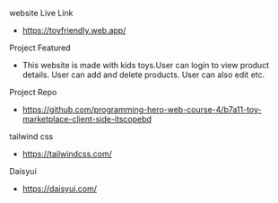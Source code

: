 website Live Link

* https://toyfriendly.web.app/

Project Featured

* This website is made with kids toys.User can login to view product details. User can add and delete products. User can also edit etc.

Project Repo

* https://github.com/programming-hero-web-course-4/b7a11-toy-marketplace-client-side-itscopebd


tailwind css 

* https://tailwindcss.com/


Daisyui

* https://daisyui.com/